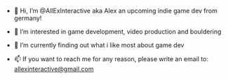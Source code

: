 - 👋 Hi, I’m @AllExInteractive aka Alex an upcoming indie game dev from germany!
- 👀 I’m interested in game development, video production and bouldering
- 🌱 I’m currently finding out what i like most about game dev

- 📫 If you want to reach me for any reason, please write an email to: allexinteractive@gmail.com

<!---
AllExInteractive/AllExInteractive is a ✨ special ✨ repository because its `README.md` (this file) appears on your GitHub profile.
You can click the Preview link to take a look at your changes.
--->
